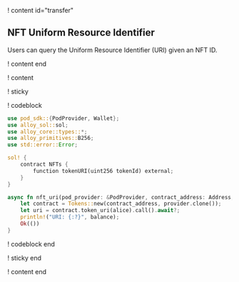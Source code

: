 ! content id="transfer"

## NFT Uniform Resource Identifier

Users can query the Uniform Resource Identifier (URI) given an NFT ID.

! content end

! content

! sticky

! codeblock

```rust
use pod_sdk::{PodProvider, Wallet};
use alloy_sol::sol;
use alloy_core::types::*;
use alloy_primitives::B256;
use std::error::Error;

sol! {
    contract NFTs {
        function tokenURI(uint256 tokenId) external;
    }
}

async fn nft_uri(pod_provider: &PodProvider, contract_address: Address, token_id: U256) -> Result<(), Box<dyn Error>> {
    let contract = Tokens::new(contract_address, provider.clone());
    let uri = contract.token_uri(alice).call().await?;
    println!("URI: {:?}", balance);
    Ok(())
}
```

! codeblock end

! sticky end

! content end
